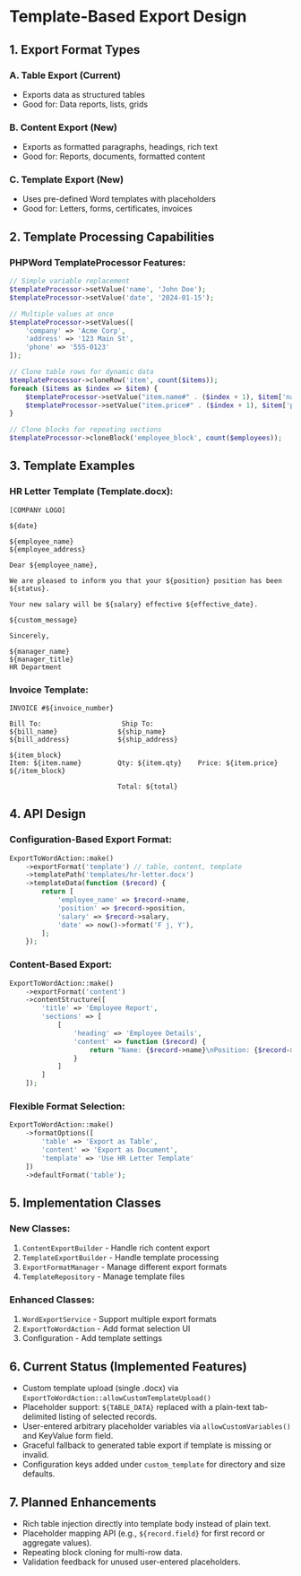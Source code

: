 # Template-Based Export Design

## 1. Export Format Types

### A. Table Export (Current)
- Exports data as structured tables
- Good for: Data reports, lists, grids

### B. Content Export (New)
- Exports as formatted paragraphs, headings, rich text
- Good for: Reports, documents, formatted content

### C. Template Export (New)
- Uses pre-defined Word templates with placeholders
- Good for: Letters, forms, certificates, invoices

## 2. Template Processing Capabilities

### PHPWord TemplateProcessor Features:
```php
// Simple variable replacement
$templateProcessor->setValue('name', 'John Doe');
$templateProcessor->setValue('date', '2024-01-15');

// Multiple values at once
$templateProcessor->setValues([
    'company' => 'Acme Corp',
    'address' => '123 Main St',
    'phone' => '555-0123'
]);

// Clone table rows for dynamic data
$templateProcessor->cloneRow('item', count($items));
foreach ($items as $index => $item) {
    $templateProcessor->setValue("item.name#" . ($index + 1), $item['name']);
    $templateProcessor->setValue("item.price#" . ($index + 1), $item['price']);
}

// Clone blocks for repeating sections
$templateProcessor->cloneBlock('employee_block', count($employees));
```

## 3. Template Examples

### HR Letter Template (Template.docx):
```
[COMPANY LOGO]

${date}

${employee_name}
${employee_address}

Dear ${employee_name},

We are pleased to inform you that your ${position} position has been ${status}.

Your new salary will be ${salary} effective ${effective_date}.

${custom_message}

Sincerely,

${manager_name}
${manager_title}
HR Department
```

### Invoice Template:
```
INVOICE #${invoice_number}

Bill To:                    Ship To:
${bill_name}               ${ship_name}
${bill_address}            ${ship_address}

${item_block}
Item: ${item.name}         Qty: ${item.qty}    Price: ${item.price}
${/item_block}

                           Total: ${total}
```

## 4. API Design

### Configuration-Based Export Format:
```php
ExportToWordAction::make()
    ->exportFormat('template') // table, content, template
    ->templatePath('templates/hr-letter.docx')
    ->templateData(function ($record) {
        return [
            'employee_name' => $record->name,
            'position' => $record->position,
            'salary' => $record->salary,
            'date' => now()->format('F j, Y'),
        ];
    });
```

### Content-Based Export:
```php
ExportToWordAction::make()
    ->exportFormat('content')
    ->contentStructure([
        'title' => 'Employee Report',
        'sections' => [
            [
                'heading' => 'Employee Details',
                'content' => function ($record) {
                    return "Name: {$record->name}\nPosition: {$record->position}";
                }
            ]
        ]
    ]);
```

### Flexible Format Selection:
```php
ExportToWordAction::make()
    ->formatOptions([
        'table' => 'Export as Table',
        'content' => 'Export as Document', 
        'template' => 'Use HR Letter Template'
    ])
    ->defaultFormat('table');
```

## 5. Implementation Classes

### New Classes:
1. `ContentExportBuilder` - Handle rich content export
2. `TemplateExportBuilder` - Handle template processing
3. `ExportFormatManager` - Manage different export formats
4. `TemplateRepository` - Manage template files

### Enhanced Classes:
1. `WordExportService` - Support multiple export formats
2. `ExportToWordAction` - Add format selection UI
3. Configuration - Add template settings

## 6. Current Status (Implemented Features)

- Custom template upload (single .docx) via `ExportToWordAction::allowCustomTemplateUpload()`
- Placeholder support: `${TABLE_DATA}` replaced with a plain-text tab-delimited listing of selected records.
- User-entered arbitrary placeholder variables via `allowCustomVariables()` and KeyValue form field.
- Graceful fallback to generated table export if template is missing or invalid.
- Configuration keys added under `custom_template` for directory and size defaults.

## 7. Planned Enhancements

- Rich table injection directly into template body instead of plain text.
- Placeholder mapping API (e.g., `${record.field}` for first record or aggregate values).
- Repeating block cloning for multi-row data.
 - Validation feedback for unused user-entered placeholders.
